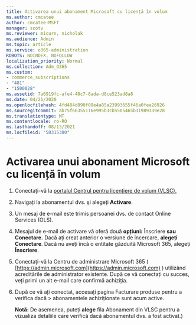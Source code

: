 ```yaml
---
title: Activarea unui abonament Microsoft cu licență în volum
ms.author: cmcatee
author: cmcatee-MSFT
manager: scotv
ms.reviewer: micurn, nicholak
ms.audience: Admin
ms.topic: article
ms.service: o365-administration
ROBOTS: NOINDEX, NOFOLLOW
localization_priority: Normal
ms.collection: Adm_O365
ms.custom:
- commerce_subscriptions
- "481"
- "1500028"
ms.assetid: 7a6919fc-afe4-40c7-8ada-d8ce523ad8a8
ms.date: 04/21/2020
ms.openlocfilehash: 4fd484d890f08e4a85a23993655f46a0fea26926
ms.sourcegitcommit: ab75f66355116e995b3cb5505465b31989339e28
ms.translationtype: MT
ms.contentlocale: ro-RO
ms.lasthandoff: 08/13/2021
ms.locfileid: "58315380"
---
```

# <a name="activating-a-microsoft-volume-license-subscription"></a>Activarea unui abonament Microsoft cu licență în volum

1. Conectați-vă la [portalul Centrul pentru licențiere de volum (VLSC).](https://go.microsoft.com/fwlink/p/?LinkId=329762)
2. Navigați la abonamentul dvs. și alegeți **Activare**.
3. Un mesaj de e-mail este trimis persoanei dvs. de contact Online Services (OLS).
4. Mesajul de e-mail de activare vă oferă două **opțiuni:** Înscriere **sau Conectare.** Dacă ați creat anterior o versiune de încercare, **alegeți Conectare**. Dacă nu aveți încă o entitate găzduită Microsoft 365, alegeți **Înscriere**.
5. Conectați-vă la Centru de administrare Microsoft 365 ( [https://admin.microsoft.com](https://admin.microsoft.com) ) utilizând acreditările de administrator existente. După ce vă conectați cu succes, veți primi un alt e-mail care confirmă achiziția.
6. După ce vă ați conectat,  accesați pagina Facturare produse pentru a verifica dacă \> [](https://go.microsoft.com/fwlink/p/?linkid=842054) abonamentele achiziționate sunt acum active. 

    **Notă:** De asemenea, puteți **alege** fila Abonament din VLSC pentru a vizualiza detaliile care verifică dacă abonamentul dvs. a fost activat.)
